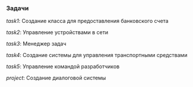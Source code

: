 ### Задачи
*task1*: Создание класса для предоставления банковского счета

*task2*: Управление устройствами в сети

*task3*: Менеджер задач

*task4*: Создание системы для управления транспортными средствами

*task5*: Управление командой разработчиков

*project*: Создание диалоговой системы
